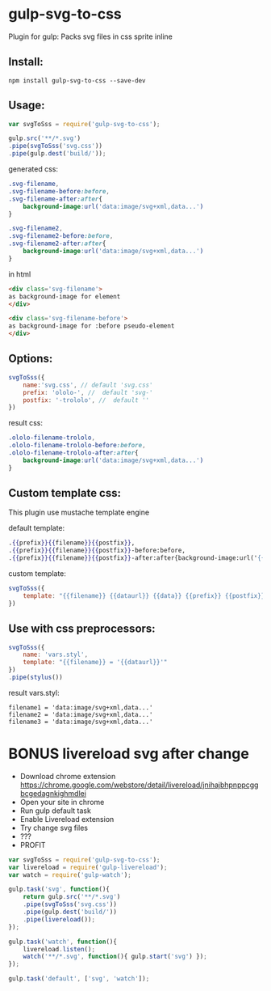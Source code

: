 gulp-svg-to-css
===
Plugin for gulp: Packs svg files in css sprite inline



Install:
---
```
npm install gulp-svg-to-css --save-dev
```


Usage:
---

```javascript
var svgToSss = require('gulp-svg-to-css');

gulp.src('**/*.svg')
.pipe(svgToSss('svg.css'))
.pipe(gulp.dest('build/'));
```

generated css:
```css
.svg-filename,
.svg-filename-before:before,
.svg-filename-after:after{
	background-image:url('data:image/svg+xml,data...')
}

.svg-filename2,
.svg-filename2-before:before,
.svg-filename2-after:after{
	background-image:url('data:image/svg+xml,data...')
}
```

in html
```html
<div class='svg-filename'>
as background-image for element
</div>

<div class='svg-filename-before'>
as background-image for :before pseudo-element
</div>
```

Options:
---

```javascript
svgToSss({
	name:'svg.css', // default 'svg.css'
	prefix: 'ololo-', //  default 'svg-'
	postfix: '-trololo', //  default ''
})
```
result css:
```css
.ololo-filename-trololo,
.ololo-filename-trololo-before:before,
.ololo-filename-trololo-after:after{
	background-image:url('data:image/svg+xml,data...')
}
```

Custom template css:
---
This plugin use mustache template engine 

default template:
```mustache
.{{prefix}}{{filename}}{{postfix}},
.{{prefix}}{{filename}}{{postfix}}-before:before,
.{{prefix}}{{filename}}{{postfix}}-after:after{background-image:url('{{{dataurl}}}')}
```

custom template:
```javascript
svgToSss({
	template: "{{filename}} {{dataurl}} {{data}} {{prefix}} {{postfix}}"
})
```

Use with css preprocessors:
---
```javascript
svgToSss({
	name: 'vars.styl',
	template: "{{filename}} = '{{dataurl}}'"
})
.pipe(stylus())
```
result vars.styl:
```styl
filename1 = 'data:image/svg+xml,data...'
filename2 = 'data:image/svg+xml,data...'
filename3 = 'data:image/svg+xml,data...'
```


BONUS livereload svg after change
===

- Download chrome extension https://chrome.google.com/webstore/detail/livereload/jnihajbhpnppcggbcgedagnkighmdlei
- Open your site in chrome
- Run gulp default task
- Enable Livereload extension
- Try change svg files
- ???
- PROFIT

```javascript
var svgToSss = require('gulp-svg-to-css');
var livereload = require('gulp-livereload');
var watch = require('gulp-watch');

gulp.task('svg', function(){
	return gulp.src('**/*.svg')
	.pipe(svgToSss('svg.css'))
	.pipe(gulp.dest('build/'))
	.pipe(livereload());
});

gulp.task('watch', function(){
	livereload.listen();
	watch('**/*.svg', function(){ gulp.start('svg') });
});

gulp.task('default', ['svg', 'watch']);
```